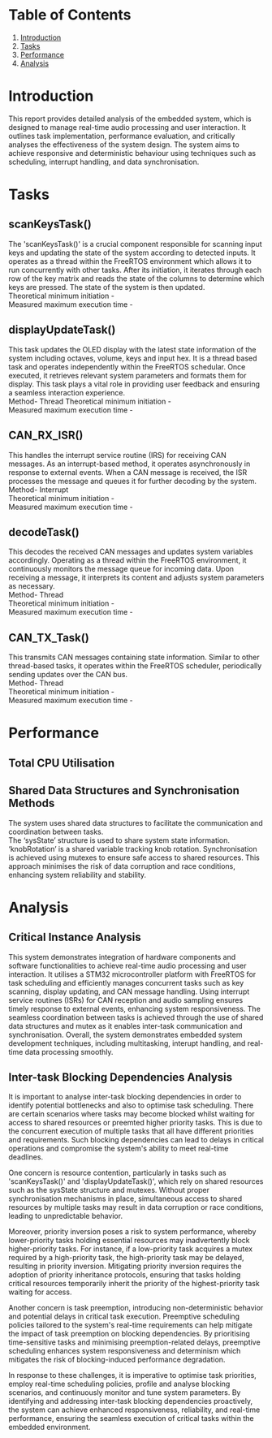 
# Table of Contents

1. [Introduction](#introduction)
2. [Tasks](#tasks)
3. [Performance](#performance)
4. [Analysis](#analysis)

# Introduction
This report provides detailed analysis of the embedded system, which is designed to manage real-time audio processing and user interaction. It outlines task implementation, performance evaluation, and critically analyses the effectiveness of the system design. The system aims to achieve responsive and deterministic behaviour using techniques such as scheduling, interrupt handling, and data synchronisation.

# Tasks
## scanKeysTask()
The 'scanKeysTask()' is a crucial component responsible for scanning input keys and updating the state of the system according to detected inputs. It operates as a thread within the FreeRTOS environment which allows it to run concurrently with other tasks. After its initiation, it iterates through each row of the key matrix and reads the state of the columns to determine which keys are pressed. The state of the system is then updated.     
Theoretical minimum initiation -     
Measured maximum execution time - 

## displayUpdateTask()
This task updates the OLED display with the latest state information of the system including octaves, volume, keys and input hex. It is a thread based task and operates independently within the FreeRTOS schedular. Once executed,  it retrieves relevant system parameters and formats them for display. This task plays a vital role in providing user feedback and ensuring a seamless interaction experience.           
Method- Thread 
Theoretical minimum initiation -     
Measured maximum execution time -  

## CAN_RX_ISR()
This handles the interrupt service routine (IRS) for receiving CAN messages. As an interrupt-based method, it operates asynchronously in response to external events. When a CAN message is received, the ISR processes the message and queues it for further decoding by the system.             
Method- Interrupt     
Theoretical minimum initiation -     
Measured maximum execution time -    

## decodeTask()
This decodes the received CAN messages and updates system variables accordingly. Operating as a thread within the FreeRTOS environment, it continuously monitors the message queue for incoming data. Upon receiving a message, it interprets its content and adjusts system parameters as necessary.          
Method- Thread     
Theoretical minimum initiation -     
Measured maximum execution time -    

## CAN_TX_Task()
This transmits CAN messages containing state information. Similar to other thread-based tasks, it operates within the FreeRTOS scheduler, periodically sending updates over the CAN bus.             
Method- Thread     
Theoretical minimum initiation -      
Measured maximum execution time -     

# Performance
## Total CPU Utilisation

## Shared Data Structures and Synchronisation Methods
The system uses shared data structures to facilitate the communication and coordination between tasks.      
The ‘sysState’ structure is used to share system state information. ‘knobRotation’ is a shared variable tracking knob rotation.       Synchronisation is achieved using mutexes to ensure safe access to shared resources. This approach minimises the risk of data corruption and race conditions, enhancing system reliability and stability.   

# Analysis
## Critical Instance Analysis
This system demonstrates integration of hardware components and software functionalities to achieve real-time audio processing and user interaction. It utilises a STM32 microcontroller platform with FreeRTOS for task scheduling and efficiently manages concurrent tasks such as key scanning, display updating, and CAN message handling. Using interrupt service routines (ISRs) for CAN reception and audio sampling ensures timely response to external events, enhancing system responsiveness. The seamless coordination between tasks is achieved through the use of shared data structures and mutex as it enables inter-task communication and synchronisation. Overall, the system demonstrates embedded system development techniques, including multitasking, interupt handling, and real-time data processing smoothly.

## Inter-task Blocking Dependencies Analysis

It is important to analyse inter-task blocking dependencies in order to identify potential bottlenecks and also to optimise task scheduling. There are certain scenarios where tasks may become blocked whilst waiting for access to shared resources or preemted higher priority tasks. This is due to the concurrent execution of multiple tasks that all have different priorities and requirements. Such blocking dependencies can lead to delays in critical operations and compromise the system's ability to meet real-time deadlines.

One concern is resource contention, particularly in tasks such as 'scanKeysTask()' and 'displayUpdateTask()', which rely on shared resources such as the sysState structure and mutexes. Without proper synchronisation mechanisms in place, simultaneous access to shared resources by multiple tasks may result in data corruption or race conditions, leading to unpredictable behavior.

Moreover, priority inversion poses a risk to system performance, whereby lower-priority tasks holding essential resources may inadvertently block higher-priority tasks. For instance, if a low-priority task acquires a mutex required by a high-priority task, the high-priority task may be delayed, resulting in priority inversion. Mitigating priority inversion requires the adoption of priority inheritance protocols, ensuring that tasks holding critical resources temporarily inherit the priority of the highest-priority task waiting for access.

Another concern is task preemption, introducing non-deterministic behavior and potential delays in critical task execution. Preemptive scheduling policies tailored to the system's real-time requirements can help mitigate the impact of task preemption on blocking dependencies. By prioritising time-sensitive tasks and minimising preemption-related delays, preemptive scheduling enhances system responsiveness and determinism which mitigates the risk of blocking-induced performance degradation.

In response to these challenges, it is imperative to optimise task priorities, employ real-time scheduling policies, profile and analyse blocking scenarios, and continuously monitor and tune system parameters. By identifying and addressing inter-task blocking dependencies proactively, the system can achieve enhanced responsiveness, reliability, and real-time performance, ensuring the seamless execution of critical tasks within the embedded environment.
